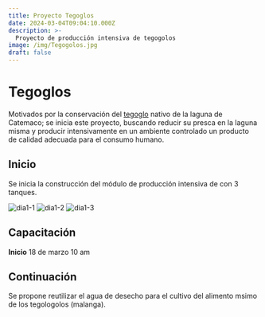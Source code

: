 ```yaml
---
title: Proyecto Tegoglos
date: 2024-03-04T09:04:10.000Z
description: >-
  Proyecto de producción intensiva de tegogolos
image: /img/Tegogolos.jpg
draft: false
---
```


# Tegoglos

Motivados por la conservación del [tegoglo](https://es.wikipedia.org/wiki/Pomacea) nativo de la laguna de Catemaco; se inicia este proyecto, buscando reducir su presca en la laguna misma y producir intensivamente en un ambiente controlado un producto de calidad adecuada para el consumo humano.

## Inicio

Se inicia la construcción del módulo de producción intensiva de  con 3 tanques.

![dia1-1](/img/0503-1.jpg) 
![dia1-2](/img/0503-2.jpg)
![dia1-3](/img/0503-3.jpg)

## Capacitación

__Inicio__ 18 de marzo 10 am

## Continuación

Se propone reutilizar el agua de desecho para el cultivo del alimento msimo de los tegologolos (malanga).
